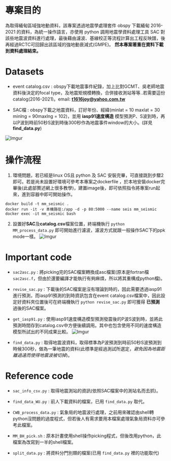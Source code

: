 # 專案目的
為取得緬甸區域強地動資料，該專案透過地震學處理套件 obspy 下載緬甸 2016-2021 的資料，為統一操作語言，亦使用 python 調用地震學資料處理工具 SAC 對該些地震波資料進行處理，最後藉由濾波、基線校正等流程計算出工程反映譜，後再經過RCTC可回歸出該區域的強地動衰減式(GMPE)。
**然本專案著重在資料下載到資料處理結束。**

# Datasets
* event catalog.csv : obspy下載地震事件紀錄，加上比對GCMT、吳老師地震資料後決定的focal type，及地震矩規模轉換，合併接收測站等等..若需要這份catalog(2016-2021)。email: **t1616joy@yahoo.com.tw**

* SAC檔 : obspy下載之地震資料，訂好年份、經緯(minlat = 10 maxlat = 30 minlng = 90maxlng = 102)，並用 **iasp91速度構造** 模型預測P、S波到時，再以P波到時前50秒S波到時後300秒作為地震事件window的大小。(詳見 **find_data.py**)

![Imgur](https://i.imgur.com/vscBTzM.png)

# 操作流程
1. 環境問題，若已經是linux OS且 python 及 SAC 安裝完畢，可直接跳到步驟2即可。若是尚未設置好環境可參考本專案之dockerfile
，於本地安裝docker完畢後(此處部贅述網上很多教學)，建置image後，即可依照指令將專案run起來，進到容器中即可開始操作。
```
docker build -t mm_seismic .
docker run -it -v 本機路徑:/app -d -p 80:5000 --name seis mm_seismic
docker exec -it mm_seismic bash
```

2. 設置好**SAC**及**catalog.csv**檔案位置，終端機執行 `python MM_process_data.py` 即可開始進行濾波，濾波方式就跟一般操作SAC下的ppk mode一樣。
![Imgur](https://i.imgur.com/noT7zu7.png)
# Important code


* `sac2asc.py` : 將picking完的SAC檔案轉換成asc檔案(原本是fortran檔`sac2asc.f`，但由於還要編譯才能執行有夠麻煩，所以將其重構成python檔)。


* `revise_sac.py` : 下載後的SAC檔案是沒有理論到時的，因此需要透過iasp91進行預測，而iasp91預測的到時資訊包含在event catalog.csv檔案中，因此設定好資料夾位置後可在終端機執行 `python revise_sac.py` 即可獲得 **已預測** 過後的SAC檔案。


* `get_iasp91.py` : 使用iasp91速度構造模型預測發震後的P波S波到時，並將此預測時間存到catalog.csv中方便後續調用。其中也包含使用不同的速度構造模型所試出的不同成果比較。
![Imgur](https://i.imgur.com/M74afpj.png)

* `find_data.py` : 取得地震波資料，取得標準為P波預測到時前50秒S波預測到時候300秒，做為一筆地震的資料(此標準是經過測試所選定，*避免因為地震距離過遠而使得地震波被切掉*)。


# Reference code


* `sac_info_csv.py` : 取得地震測站的資訊(依照SAC檔案中的測站名而去抓)。


* `find_data_WU.py` : 前人下載資料的檔案，已用 `find_data.py` 取代。


* `CWB_process_data.py` : 氣象局的地震波行處理，之前用來確認由shell轉python沒問題的過度程式，但若後人有需求要用本檔案處理氣象局資料亦可參考此檔案。

* `MM_BH_pick.sh` : 原本計畫使用shell操作picking程式，但後改用python，此檔案為改寫到一半的shell檔案。

* `split_data.py` : 將資料分門別類的檔案(已用 `find_data.py` 裡的功能取代)

